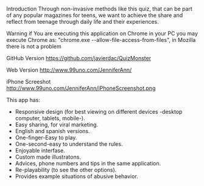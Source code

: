 Introduction
Through non-invasive methods like this quiz, that can be part of any popular magazines for teens, we want to achieve the share and reflect from teenage through daily life and their experiences.

Warning 
if You are executing this application on Chrome in your PC you may execute Chrome as: "chrome.exe --allow-file-access-from-files", in Mozilla there is not a problem

GitHub Version
https://github.com/javierdac/QuizMonster

Web Version
http://www.99uno.com/JenniferAnn/

iPhone Screeshot
http://www.99uno.com/JenniferAnn/iPhoneScreenshot.png


This app has:
- Responsive design (for best viewing on different devices -desktop computer, tablets, mobile-).
- Easy sharing, for viral marketing.
- English and spanish versions.
- One-finger-Easy to play.
- One-second-easy to understand the rules.
- Enjoyable interfase.
- Custom made illustratons.
- Advices, phone numbers and tips in the same application.
- Re-playability (to see the other options).
- Provides example situations of abusive behavior.